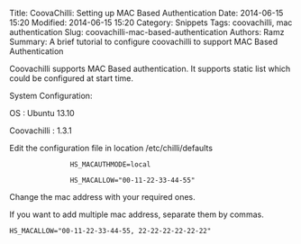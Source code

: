 Title: CoovaChilli: Setting up MAC Based Authentication
Date: 2014-06-15 15:20
Modified: 2014-06-15 15:20
Category: Snippets
Tags: coovachilli, mac authentication
Slug: coovachilli-mac-based-authentication
Authors: Ramz
Summary: A brief tutorial to configure coovachilli to support MAC Based Authentication


Coovachilli supports MAC Based authentication. It supports static list which could be configured at start time.

 System Configuration:

OS                : Ubuntu 13.10

Coovachilli  : 1.3.1

Edit the configuration file in location /etc/chilli/defaults 

                   HS_MACAUTHMODE=local

                   HS_MACALLOW="00-11-22-33-44-55" 

Change the mac address with your required ones.

If you want to add multiple mac address, separate them by commas.

    HS_MACALLOW="00-11-22-33-44-55, 22-22-22-22-22-22"

